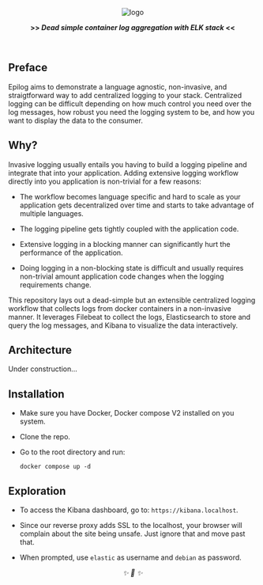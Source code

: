 <div align="center">

![logo](https://user-images.githubusercontent.com/30027932/136864286-6b69a63d-2023-4cde-b769-fb69de6712c8.png)

<strong>>> <i>Dead simple container log aggregation with ELK stack</i> <<</strong>

&nbsp;

</div>



## Preface

Epilog aims to demonstrate a language agnostic, non-invasive, and straigtforward way to add centralized logging to your stack. Centralized logging can be difficult depending on how much control you need over the log messages, how robust you need the logging system to be, and how you want to display the data to the consumer.

## Why?

Invasive logging usually entails you having to build a logging pipeline and integrate that into your application. Adding extensive logging workflow directly into you application is non-trivial for a few reasons:

* The workflow becomes language specific and hard to scale as your application gets  decentralized over time and starts to take advantage of multiple languages.

* The logging pipeline gets tightly coupled with the application code.

* Extensive logging in a blocking manner can significantly hurt the performance of the application.

* Doing logging in a non-blocking state is difficult and usually requires non-trivial amount application code changes when the logging requirements change.

This repository lays out a dead-simple but an extensible centralized logging workflow that collects logs from docker containers in a non-invasive manner. It leverages Filebeat to collect the logs, Elasticsearch to store and query the log messages, and Kibana to visualize the data interactively.

## Architecture

Under construction...

## Installation

* Make sure you have Docker, Docker compose V2 installed on you system.
* Clone the repo.
* Go to the root directory and run:

    ```
    docker compose up -d
    ```
## Exploration

* To access the Kibana dashboard, go to: `https://kibana.localhost`.

* Since our reverse proxy adds SSL to the localhost, your browser will complain about the site being unsafe. Just ignore that and move past that.

* When prompted, use `elastic` as username and `debian` as password.

<div align="center">
<i> ✨ 🍰 ✨ </i>
</div>
